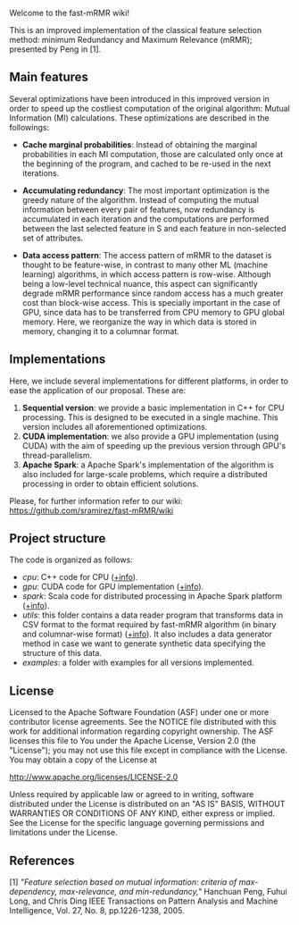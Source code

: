 Welcome to the fast-mRMR wiki!

This is an improved implementation of the classical feature selection method: minimum Redundancy and Maximum Relevance (mRMR); presented by Peng in [1]. 

## Main features

Several optimizations have been introduced in this improved version in order to speed up the costliest computation of the original algorithm: Mutual Information (MI) calculations. These optimizations are described in the followings: 

- **Cache marginal probabilities**: Instead of obtaining the marginal probabilities in each MI computation, those are calculated only once at the beginning of the program, and cached to be re-used in the next iterations.

- **Accumulating redundancy**: The most important optimization is the greedy nature of the algorithm. Instead of computing the mutual information between every pair of features, now redundancy is accumulated in each iteration and the computations are performed between the last selected feature in S and each feature in non-selected set of attributes. 

- **Data access pattern**: The access pattern of mRMR to the dataset is thought to be feature-wise, in contrast to many other ML (machine learning) algorithms, in which access pattern is row-wise. Although being a low-level technical nuance, this aspect can significantly degrade mRMR performance since random access has a much greater cost than block-wise access. This is specially important in the case of GPU, since data has to be transferred from CPU memory to GPU global memory. Here, we reorganize the way in which data is stored in memory, changing it to a columnar format.

## Implementations

Here, we include several implementations for different platforms, in order to ease the application of our proposal. These are: 

1. **Sequential version**: we provide a basic implementation in C++ for CPU processing. This is designed to be executed in a single machine. This version includes all aforementioned optimizations.
2. **CUDA implementation**: we also provide a GPU implementation (using CUDA) with the aim of speeding up the previous version through GPU's thread-parallelism. 
3. **Apache Spark**: a Apache Spark's implementation of the algorithm is also included for large-scale problems, which require a distributed processing in order to obtain efficient solutions.

Please, for further information refer to our wiki: https://github.com/sramirez/fast-mRMR/wiki

## Project structure

The code is organized as follows:

* _cpu_: C++ code for CPU ([+info](https://github.com/sramirez/fast-mRMR/wiki/CPU-version)).
* _gpu_: CUDA code for GPU implementation ([+info](https://github.com/sramirez/fast-mRMR/wiki/GPU-version)).
* _spark_: Scala code for distributed processing in Apache Spark platform ([+info](https://github.com/sramirez/fast-mRMR/wiki/Spark-version)).
* _utils_: this folder contains a data reader program that transforms data in CSV format to the format required by fast-mRMR algorithm (in binary and columnar-wise format) ([+info](https://github.com/sramirez/fast-mRMR/wiki/Data-Reader)). It also includes a data generator method in case we want to generate synthetic data specifying the structure of this data.
* _examples_: a folder with examples for all versions implemented.   

 

## License

Licensed to the Apache Software Foundation (ASF) under one or more contributor license agreements. See the NOTICE file distributed with this work for additional information regarding copyright ownership. The ASF licenses this file to You under the Apache License, Version 2.0 (the "License"); you may not use this file except in compliance with the License.  You may obtain a copy of the License at

http://www.apache.org/licenses/LICENSE-2.0

Unless required by applicable law or agreed to in writing, software distributed under the License is distributed on an "AS IS" BASIS, WITHOUT WARRANTIES OR CONDITIONS OF ANY KIND, either express or implied. See the License for the specific language governing permissions and limitations under the License.

## References

[1] _"Feature selection based on mutual information: criteria of max-dependency, max-relevance, and min-redundancy,"_ Hanchuan Peng, Fuhui Long, and Chris Ding IEEE Transactions on Pattern Analysis and Machine Intelligence, Vol. 27, No. 8, pp.1226-1238, 2005.

